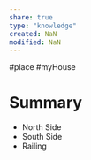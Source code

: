 ```yaml
---
share: true
type: "knowledge"
created: NaN 
modified: NaN
---
```

#place #myHouse 
# Summary
 
- North Side
- South Side
- Railing